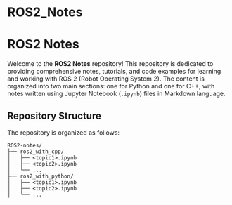 # ROS2_Notes
# ROS2 Notes

Welcome to the **ROS2 Notes** repository! This repository is dedicated to providing comprehensive notes, tutorials, and code examples for learning and working with ROS 2 (Robot Operating System 2). The content is organized into two main sections: one for Python and one for C++, with notes written using Jupyter Notebook (`.ipynb`) files in Markdown language.

## Repository Structure
The repository is organized as follows:

```
ROS2-notes/
├── ros2_with_cpp/
│   ├── <topic1>.ipynb
│   ├── <topic2>.ipynb
│   └── ...
├── ros2_with_python/
│   ├── <topic1>.ipynb
│   ├── <topic2>.ipynb
│   └── ...
```
